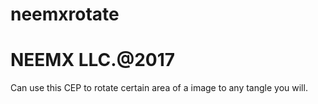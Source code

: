 # neemxrotate
# NEEMX LLC.@2017
Can use this CEP to rotate certain area of a image to any tangle you will.
